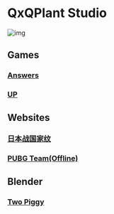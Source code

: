 # QxQPlant Studio

![img](./res/QFloras.jpg)

## Games

### [**Answers**](./projects/answers/app/)

### [**UP**](./projects/UP/)

## Websites

### [**日本战国家纹**](https://github.com/KAndQ/Sengoku/)

### [**PUBG Team(Offline)**](http://pubg.qxqplant.com/pubg/)

## **Blender**

### [**Two Piggy**](./projects/blender/two_pigs/)
